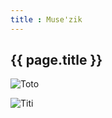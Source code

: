 ```yaml
---
title : Muse'zik
---
```

## {{ page.title }}

![Toto](https://github.githubassets.com/images/icons/emoji/octocat.png)


![Titi](https://guides.github.com/activities/hello-world/branching.png)